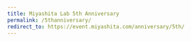 ```yaml
---
title: Miyashita Lab 5th Anniversary
permalink: /5thanniversary/
redirect_to: https://event.miyashita.com/anniversary/5th/
---
```

